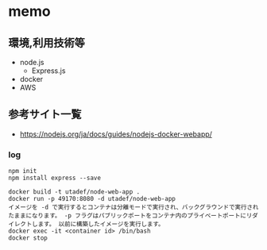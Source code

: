 # memo

## 環境,利用技術等

- node.js
  - Express.js
- docker
- AWS

## 参考サイト一覧

- <https://nodejs.org/ja/docs/guides/nodejs-docker-webapp/>

### log

```etc
npm init
npm install express --save
```

```docker
docker build -t utadef/node-web-app .
docker run -p 49170:8080 -d utadef/node-web-app
イメージを -d で実行するとコンテナは分離モードで実行され、バックグラウンドで実行されたままになります。 -p フラグはパブリックポートをコンテナ内のプライベートポートにリダイレクトします。 以前に構築したイメージを実行します。
docker exec -it <container id> /bin/bash
docker stop
```